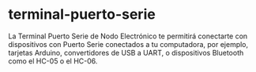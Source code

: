 # terminal-puerto-serie
La Terminal Puerto Serie de Nodo Electrónico te permitirá conectarte con dispositivos con Puerto Serie conectados a tu computadora, por ejemplo, tarjetas Arduino, convertidores de USB a UART, o dispositivos Bluetooth como el HC-05 o el HC-06.
